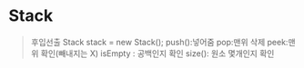 # Stack     
> 후입선출 
Stack stack = new Stack();                                                                                           push():넣어줌
pop:맨위 삭제 
peek:맨위 확인(빼내지는 X) 
isEmpty : 공백인지 확인 
size(): 원소 몇개인지 확인